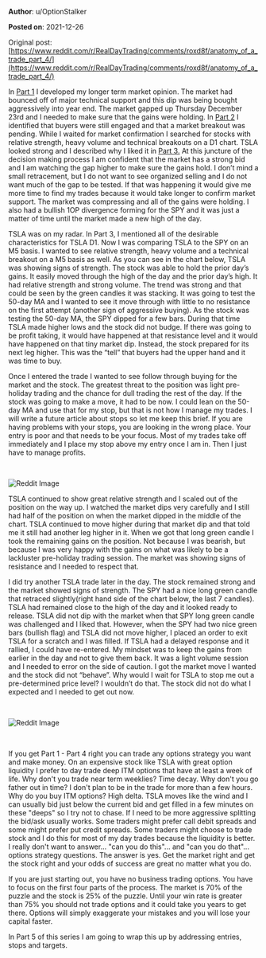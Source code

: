 **Author**: u/OptionStalker

**Posted on**: 2021-12-26

Original post: [https://www.reddit.com/r/RealDayTrading/comments/roxd8f/anatomy_of_a_trade_part_4/](https://www.reddit.com/r/RealDayTrading/comments/roxd8f/anatomy_of_a_trade_part_4/)

  

In [Part 1](https://www.reddit.com/r/RealDayTrading/comments/rno5zv/anatomy_of_a_trade_part_1/) I developed my longer term market opinion. The market had bounced off of major technical support and this dip was being bought aggressively into year end. The market gapped up Thursday December 23rd and I needed to make sure that the gains were holding. In [Part 2](https://www.reddit.com/r/RealDayTrading/comments/robv38/the_anatomy_of_a_trade_part_2/) I identified that buyers were still engaged and that a market breakout was pending.  While I waited for market confirmation I searched for stocks with relative strength, heavy volume and technical breakouts on a D1 chart. TSLA looked strong and I described why I liked it in [Part 3.](https://www.reddit.com/r/RealDayTrading/comments/romm1f/anatomy_of_a_trade_part_3/) At this juncture of the decision making process I am confident that the market has a strong bid and I am watching the gap higher to make sure the gains hold. I don’t mind a small retracement, but I do not want to see organized selling and I do not want much of the gap to be tested. If that was happening it would give me more time to find my trades because it would take longer to confirm market support. The market was compressing and all of the gains were holding. I also had a bullish 1OP divergence forming for the SPY and it was just a matter of time until the market made a new high of the day.  

TSLA was on my radar. In Part 3, I mentioned all of the desirable characteristics for TSLA D1. Now I was comparing TSLA to the SPY on an M5 basis. I wanted to see relative strength, heavy volume and a technical breakout on a M5 basis as well. As you can see in the chart below, TSLA was showing signs of strength. The stock was able to hold the prior day’s gains. It easily moved through the high of the day and the prior day’s high. It had relative strength and strong volume. The trend was strong and that could be seen by the green candles it was stacking. It was going to test the 50-day MA and I wanted to see it move through with little to no resistance on the first attempt (another sign of aggressive buying). As the stock was testing the 50-day MA, the SPY dipped for a few bars. During that time TSLA made higher lows and the stock did not budge. If there was going to be profit taking, it would have happened at that resistance level and it would have happened on that tiny market dip. Instead, the stock prepared for its next leg higher. This was the “tell” that buyers had the upper hand and it was time to buy. 

Once I entered the trade I wanted to see follow through buying for the market and the stock. The greatest threat to the position was light pre-holiday trading and the chance for dull trading the rest of the day. If the stock was going to make a move, it had to be now. I could lean on the 50-day MA and use that for my stop, but that is not how I manage my trades. I will write a future article about stops so let me keep this brief. If you are having problems with your stops, you are looking in the wrong place. Your entry is poor and that needs to be your focus. Most of my trades take off immediately and I place my stop above my entry once I am in. Then I just have to manage profits.

&#x200B;

<img src="cache/images/f89f5df1f8f1a96ae2e155920d7dc174.png" alt="Reddit Image">

TSLA continued to show great relative strength and I scaled out of the position on the way up. I watched the market dips very carefully and I still had half of the position on when the market dipped in the middle of the chart. TSLA continued to move higher during that market dip and that told me it still had another leg higher in it. When we got that long green candle I took the remaining gains on the position. Not because I was bearish, but because I was very happy with the gains on what was likely to be a lackluster pre-holiday trading session. The market was showing signs of resistance and I needed to respect that.

I did try another TSLA trade later in the day. The stock remained strong and the market showed signs of strength. The SPY had a nice long green candle that retraced slightly(right hand side of the chart below, the last 7 candles). TSLA had remained close to the high of the day and it looked ready to release. TSLA did not dip with the market when that SPY long green candle was challenged and I liked that. However, when the SPY had two nice green bars (bullish flag) and TSLA did not move higher, I placed an order to exit TSLA for a scratch and I was filled. If TSLA had a delayed response and it rallied, I could have re-entered. My mindset was to keep the gains from earlier in the day and not to give them back. It was a light volume session and I needed to error on the side of caution. I got the market move I wanted and the stock did not “behave”. Why would I wait for TSLA to stop me out a pre-determined price level? I wouldn’t do that. The stock did not do what I expected and I needed to get out now. 

&#x200B;

<img src="cache/images/4ad95e5b6bc7343cb8d0c813d4ecee98.png" alt="Reddit Image">

&#x200B;

If you get Part 1 - Part 4 right you can trade any options strategy you want and make money. On an expensive stock like TSLA with great option liquidity I prefer to day trade deep ITM options that have at least a week of life. Why don't you trade near term weeklies? Time decay. Why don't you go father out in time? I don't plan to be in the trade for more than a few hours. Why do you buy ITM options? High delta. TSLA moves like the wind and I can usually bid just below the current bid and get filled in a few minutes on these "deeps" so I try not to chase. If I need to be more aggressive splitting the bid/ask usually works. Some traders might prefer call debit spreads and some might prefer put credit spreads. Some traders might choose to trade stock and I do this for most of my day trades because the liquidity is better. I really don't want to answer... "can you do this"... and "can you do that"... options strategy questions. The answer is yes. Get the market right and get the stock right and your odds of success are great no matter what you do. 

If you are just starting out, you have no business trading options. You have to focus on the first four parts of the process. The market is 70% of the puzzle and the stock is 25% of the puzzle. Until your win rate is greater than 75% you should not trade options and it could take you years to get there. Options will simply exaggerate your mistakes and you will lose your capital faster.

 In Part 5 of this series I am going to wrap this up by addressing entries, stops and targets.